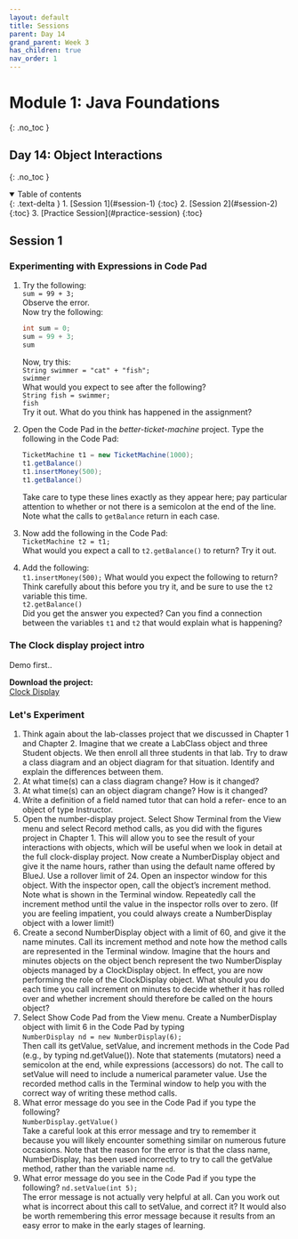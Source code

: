 ```yaml
---
layout: default
title: Sessions
parent: Day 14
grand_parent: Week 3
has_children: true
nav_order: 1
---
```


# Module 1: Java Foundations
{: .no_toc }
## Day 14: Object Interactions
{: .no_toc }

<details open markdown="block">
  <summary>
    Table of contents
  </summary>
  {: .text-delta }
1. [Session 1](#session-1)
   {:toc}
2. [Session 2](#session-2)
   {:toc}
3. [Practice Session](#practice-session)
   {:toc}
</details>

## Session 1
### Experimenting with Expressions in Code Pad

1. Try the following:  
   `sum = 99 + 3;`  
   Observe the error.  
   Now try the following:

   ```java
   int sum = 0;
   sum = 99 + 3;
   sum
   ```

   Now, try this:  
   `String swimmer = "cat" + "fish";`  
   `swimmer`  
   What would you expect to see after the following?  
   `String fish = swimmer;`  
   `fish`  
   Try it out. What do you think has happened in the assignment?

3. Open the Code Pad in the _better-ticket-machine_ project. Type the following in the Code Pad:

   ```java
   TicketMachine t1 = new TicketMachine(1000);
   t1.getBalance()
   t1.insertMoney(500);
   t1.getBalance()
   ```

   Take care to type these lines exactly as they appear here; pay particular attention to whether or not there is a semicolon at the end of the line. Note what the calls to `getBalance` return in each case.
4. Now add the following in the Code Pad:  
   `TicketMachine t2 = t1;`  
   What would you expect a call to `t2.getBalance()` to return? Try it out.
5. Add the following:  
    `t1.insertMoney(500);`
   What would you expect the following to return? Think carefully about this before you try it, and be sure to use the `t2` variable this time.  
   `t2.getBalance()`  
   Did you get the answer you expected? Can you find a connection between the variables `t1` and `t2` that would explain what is happening?

### The Clock display project intro

Demo first..  

**Download the project:**  
[Clock Display](../../../projects/bluej/part03/clock-display.zip)

### Let's Experiment
1. Think again about the lab-classes project that we discussed in Chapter 1 and Chapter 2. Imagine that we create a LabClass object and three Student objects. We then enroll all three students in that lab. Try to draw a class diagram and an object diagram for that situation. Identify and explain the differences between them.
2. At what time(s) can a class diagram change? How is it changed?
3. At what time(s) can an object diagram change? How is it changed?
4. Write a definition of a field named tutor that can hold a refer-
ence to an object of type Instructor.
5. Open the number-display project. Select Show Terminal from the View menu and select Record method calls, as you did with the figures project in Chapter 1. This will allow you to see the result of your interactions with objects, which will be useful when we look in detail at the full clock-display project. Now create a NumberDisplay object and give it the name hours, rather than using the default name offered by BlueJ. Use a rollover limit of 24. Open an inspector window for this object. With the inspector open, call the object’s increment method. Note what is shown in the Terminal window. Repeatedly call the increment method until the value in the inspector rolls over to zero. (If you are feeling impatient, you could always create a NumberDisplay object with a lower limit!)
6. Create a second NumberDisplay object with a limit of 60, and give it the name minutes. Call its increment method and note how the method calls are represented in the Terminal window. Imagine that the hours and minutes objects on the object bench represent the two NumberDisplay objects managed by a ClockDisplay object. In effect, you are now performing the role of the ClockDisplay object. What should you do each time you call increment on minutes to decide whether it has rolled over and whether increment should therefore be called on the hours
object?
7. Select Show Code Pad from the View menu. Create a NumberDisplay object with limit 6 in the Code Pad by typing  
`NumberDisplay nd = new NumberDisplay(6);`  
Then call its getValue, setValue, and increment methods in the Code Pad (e.g., by typing nd.getValue()). Note that statements (mutators) need a semicolon at the end, while expressions (accessors) do not. The call to setValue will need to include a numerical parameter value. Use the recorded method calls in the Terminal window to help you with the correct way of writing these method calls.
8. What error message do you see in the Code Pad if you type the following?  
`NumberDisplay.getValue()`  
Take a careful look at this error message and try to remember it because you will likely encounter something similar on numerous future occasions. Note that the reason for the error is that the class name, NumberDisplay, has been used incorrectly to try to call the getValue method, rather than the variable name `nd`.
9. What error message do you see in the Code Pad if you type the following?
`nd.setValue(int 5);`  
The error message is not actually very helpful at all. Can you work out what is incorrect about this call to setValue, and correct it? It would also be worth remembering this error message because it results from an easy error to make in
the early stages of learning.
